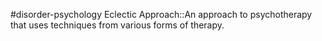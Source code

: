#disorder-psychology 
Eclectic Approach::An approach to psychotherapy that uses techniques from various forms of therapy. 